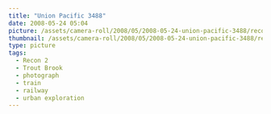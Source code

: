 ```yaml
---
title: "Union Pacific 3488"
date: 2008-05-24 05:04
picture: /assets/camera-roll/2008/05/2008-05-24-union-pacific-3488/recon-2-059.jpg
thumbnail: /assets/camera-roll/2008/05/2008-05-24-union-pacific-3488/recon-2-059-thumbnail.jpg
type: picture
tags:
  - Recon 2
  - Trout Brook
  - photograph
  - train
  - railway
  - urban exploration
---
```

